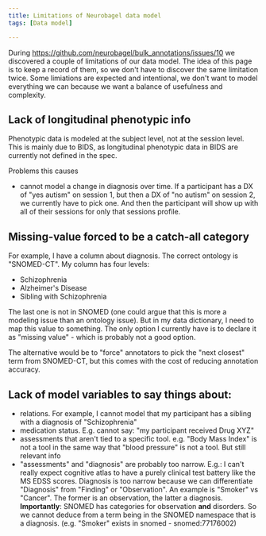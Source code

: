 ```yaml
---
title: Limitations of Neurobagel data model
tags: [Data model]

---
```


During https://github.com/neurobagel/bulk_annotations/issues/10 
we discovered a couple of limitations of our data model.
The idea of this page is to keep a record of them,
so we don't have to discover the same limitation twice.
Some limiations are expected and intentional,
we don't want to model everything we can
because we want a balance of usefulness and complexity.

## Lack of longitudinal phenotypic info
Phenotypic data is modeled at the subject level, 
not at the session level.
This is mainly due to BIDS, as longitudinal phenotypic
data in BIDS are currently not defined in the spec.

Problems this causes
 
- cannot model a change in diagnosis over time. 
If a participant has a DX of "yes autism" on session 1,
but then a DX of "no autism" on session 2,
we currently have to pick one. 
And then the participant will show up with all of
their sessions for only that sessions profile.


## Missing-value forced to be a catch-all category
For example, I have a column about diagnosis. 
The correct ontology is "SNOMED-CT".
My column has four levels:

- Schizophrenia
- Alzheimer's Disease
- Sibling with Schizophrenia

The last one is not in SNOMED (one could argue that this is more a modeling issue than an ontology issue).
But in my data dictionary, I need to map this value to something.
The only option I currently have is to declare it as 
"missing value" - which is probably not a good option.

The alternative would be to "force" annotators
to pick the "next closest" term from SNOMED-CT,
but this comes with the cost of reducing 
annotation accuracy.

## Lack of model variables to say things about:

- relations. For example, I cannot model that my participant has a sibling with a diagnosis of "Schizophrenia"
- medication status. E.g. cannot say: "my participant received Drug XYZ"
- assessments that aren't tied to a specific tool. e.g. "Body Mass Index" is not a tool in the same way that "blood pressure" is not a tool. But still relevant info
- "assessments" and "diagnosis" are probably too narrow. 
E.g.: I can't really expect cognitive atlas to have a purely clinical test battery like the MS EDSS scores.
Diagnosis is too narrow because we can differentiate "Diagnosis" from "Finding" or "Observation". 
An example is "Smoker" vs "Cancer". The former is an observation, the latter a diagnosis.
**Importantly**: SNOMED has categories for observation **and** disorders.
So we cannot deduce from a term being in the SNOMED namespace that is a diagnosis.
(e.g. "Smoker" exists in snomed - snomed:77176002)